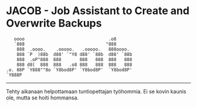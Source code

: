 # JACOB - Job Assistant to Create and Overwrite Backups


       oooo                                .o8
       `888                               "888
        888  .oooo.    .ooooo.   .ooooo.   888oooo.
        888 `P  )88b  d88' `"Y8 d88' `88b  d88' `88b
        888  .oP"888  888       888   888  888   888
        888 d8(  888  888   .o8 888   888  888   888
    .o. 88P `Y888""8o `Y8bod8P' `Y8bod8P'  `Y8bod8P'
    `Y888P
    
---

Tehty aikanaan helpottamaan tuntiopettajan työhommia. Ei se kovin kaunis ole, mutta se hoiti hommansa.
